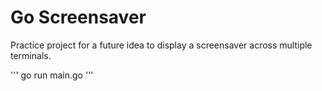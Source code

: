 # Go Screensaver
Practice project for a future idea to display a screensaver across multiple terminals.

'''
go run main.go
'''
